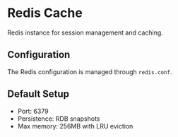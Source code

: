 # Redis Cache

Redis instance for session management and caching.

## Configuration

The Redis configuration is managed through `redis.conf`.

## Default Setup

- Port: 6379
- Persistence: RDB snapshots
- Max memory: 256MB with LRU eviction
